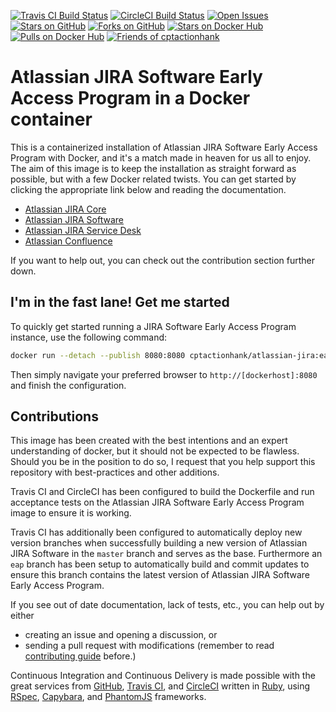 [![Travis CI Build Status](https://img.shields.io/travis/cptactionhank/docker-atlassian-jira/eap.svg?label=Travis%20CI)](https://travis-ci.org/cptactionhank/docker-atlassian-jira/branches) [![CircleCI Build Status](https://img.shields.io/circleci/project/cptactionhank/docker-atlassian-jira/eap.svg?label=CircleCI)](https://circleci.com/gh/cptactionhank/docker-atlassian-jira) [![Open Issues](https://img.shields.io/github/issues/cptactionhank/docker-atlassian-jira.svg)](https://github.com/cptactionhank/docker-atlassian-jira/issues) [![Stars on GitHub](https://img.shields.io/github/stars/cptactionhank/docker-atlassian-jira.svg)](https://github.com/cptactionhank/docker-atlassian-jira/stargazers) [![Forks on GitHub](https://img.shields.io/github/forks/cptactionhank/docker-atlassian-jira.svg)](https://github.com/cptactionhank/docker-atlassian-jira/network) [![Stars on Docker Hub](https://img.shields.io/docker/stars/cptactionhank/atlassian-jira.svg)](https://hub.docker.com/r/cptactionhank/atlassian-jira/) [![Pulls on Docker Hub](https://img.shields.io/docker/pulls/cptactionhank/atlassian-jira.svg)](https://hub.docker.com/r/cptactionhank/atlassian-jira/) [![Friends of cptactionhank](https://img.shields.io/badge/donation-PayPal-blue.svg)](https://www.paypal.com/cgi-bin/webscr?cmd=_donations&business=maage@dotmaage.dk&item_name=Friends+of+cptactionhank&item_number=docker-atlassian-jira-software)

# Atlassian JIRA Software Early Access Program in a Docker container

This is a containerized installation of Atlassian JIRA Software Early Access Program with Docker, and it's a match made in heaven for us all to enjoy. The aim of this image is to keep the installation as straight forward as possible, but with a few Docker related twists. You can get started by clicking the appropriate link below and reading the documentation.

* [Atlassian JIRA Core](https://cptactionhank.github.io/docker-atlassian-jira)
* [Atlassian JIRA Software](https://cptactionhank.github.io/docker-atlassian-jira-software)
* [Atlassian JIRA Service Desk](https://cptactionhank.github.io/docker-atlassian-service-desk)
* [Atlassian Confluence](https://cptactionhank.github.io/docker-atlassian-confluence)

If you want to help out, you can check out the contribution section further down.

## I'm in the fast lane! Get me started

To quickly get started running a JIRA Software Early Access Program instance, use the following command:
```bash
docker run --detach --publish 8080:8080 cptactionhank/atlassian-jira:eap
```

Then simply navigate your preferred browser to `http://[dockerhost]:8080` and finish the configuration.

## Contributions

This image has been created with the best intentions and an expert understanding of docker, but it should not be expected to be flawless. Should you be in the position to do so, I request that you help support this repository with best-practices and other additions.

Travis CI and CircleCI has been configured to build the Dockerfile and run acceptance tests on the Atlassian JIRA Software Early Access Program image to ensure it is working.

Travis CI has additionally been configured to automatically deploy new version branches when successfully building a new version of Atlassian JIRA Software in the `master` branch and serves as the base. Furthermore an `eap` branch has been setup to automatically build and commit updates to ensure this branch contains the latest version of Atlassian JIRA Software Early Access Program.

If you see out of date documentation, lack of tests, etc., you can help out by either
- creating an issue and opening a discussion, or
- sending a pull request with modifications (remember to read [contributing guide](https://github.com/cptactionhank/docker-atlassian-jira-software/blob/master/CONTRIBUTING.md) before.)

Continuous Integration and Continuous Delivery is made possible with the great services from [GitHub](https://github.com), [Travis CI](https://travis-ci.org/), and [CircleCI](https://circleci.com/) written in [Ruby](https://www.ruby-lang.org/), using [RSpec](http://rspec.info/), [Capybara](https://jnicklas.github.io/capybara/), and [PhantomJS](http://phantomjs.org/) frameworks.
